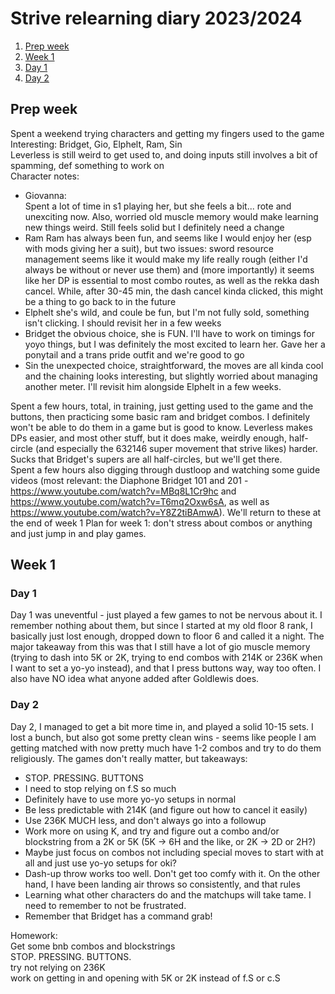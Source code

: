 # Strive relearning diary 2023/2024

1. [Prep week](#prep-week)
2. [Week 1](#week-1)
  1. [Day 1](#w1d1)
  2. [Day 2](#w1d2)

## Prep week <a name="prep-week"></a>
Spent a weekend trying characters and getting my fingers used to the game  
Interesting: Bridget, Gio, Elphelt, Ram, Sin  
Leverless is still weird to get used to, and doing inputs still involves a bit of spamming, def something to work on  
Character notes:  
- Giovanna:  
  Spent a lot of time in s1 playing her, but she feels a bit... rote and unexciting now. Also, worried old muscle memory would make learning new things weird. Still feels solid but I definitely need a change
- Ram
  Ram has always been fun, and seems like I would enjoy her (esp with mods giving her a suit), but two issues: sword resource management seems like it would make my life really rough (either I'd always be without or never use them) and (more importantly) it seems like her DP is essential to most combo routes, as well as the rekka dash cancel. While, after 30-45 min, the dash cancel kinda clicked, this might be a thing to go back to in the future
- Elphelt
  she's wild, and coule be fun, but I'm not fully sold, something isn't clicking. I should revisit her in a few weeks
- Bridget
  the obvious choice, she is FUN. I'll have to work on timings for yoyo things, but I was definitely the most excited to learn her. Gave her a ponytail and a trans pride outfit and we're good to go
- Sin
  the unexpected choice, straightforward, the moves are all kinda cool and the chaining looks interesting, but slightly worried about managing another meter. I'll revisit him alongside Elphelt in a few weeks.  

Spent a few hours, total, in training, just getting used to the game and the buttons, then practicing some basic ram and bridget combos. I definitely won't be able to do them in a game but is good to know. Leverless makes DPs easier, and most other stuff, but it does make, weirdly enough, half-circle (and especially the 632146 super movement that strive likes) harder. Sucks that Bridget's supers are all half-circles, but we'll get there.  
Spent a few hours also digging through dustloop and watching some guide videos (most relevant: the Diaphone Bridget 101 and 201 - https://www.youtube.com/watch?v=MBq8L1Cr9hc and https://www.youtube.com/watch?v=T6mq2Oxw6sA, as well as https://www.youtube.com/watch?v=Y8Z2tiBAmwA). We'll return to these at the end of week 1
Plan for week 1: don't stress about combos or anything and just jump in and play games.  

## Week 1 <a name="week-one"></a>
### Day 1 <a name="w1d1"></a>
Day 1 was uneventful - just played a few games to not be nervous about it. I remember nothing about them, but since I started at my old floor 8 rank, I basically just lost enough, dropped down to floor 6 and called it a night. The major takeaway from this was that I still have a lot of gio muscle memory (trying to dash into 5K or 2K, trying to end combos with 214K or 236K when I want to set a yo-yo instead), and that I press buttons way, way too often. I also have NO idea what anyone added after Goldlewis does.  

### Day 2 <a name="w1d2"></a>
Day 2, I managed to get a bit more time in, and played a solid 10-15 sets. I lost a bunch, but also got some pretty clean wins - seems like people I am getting matched with now pretty much have 1-2 combos and try to do them religiously. The games don't really matter, but takeaways:
- STOP. PRESSING. BUTTONS
- I need to stop relying on f.S so much
- Definitely have to use more yo-yo setups in normal
- Be less predictable with 214K (and figure out how to cancel it easily)
- Use 236K MUCH less, and don't always go into a followup
- Work more on using K, and try and figure out a combo and/or blockstring from a 2K or 5K (5K -> 6H and the like, or 2K -> 2D or 2H?)
- Maybe just focus on combos not including special moves to start with at all and just use yo-yo setups for oki?
- Dash-up throw works too well. Don't get too comfy with it. On the other hand, I have been landing air throws so consistently, and that rules
- Learning what other characters do and the matchups will take tame. I need to remember to not be frustrated.
- Remember that Bridget has a command grab!

Homework:  
Get some bnb combos and blockstrings  
STOP. PRESSING. BUTTONS.  
try not relying on 236K  
work on getting in and opening with 5K or 2K instead of f.S or c.S  